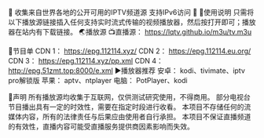 🔕 收集来自世界各地的公开可用的IPTV频道源 支持IPv6访问 🔕
📑使用说明
只需将以下播放源链接插入任何支持实时流式传输的视频播放器，然后按打开即可；播放器在站内有下载链接。
🌏播放源
📺直播源：
https://lqtv.github.io/m3u/tv.m3u

📒节目单
CDN 1：
https://epg.112114.xyz/
CDN 2：
https://epg.112114.eu.org/
CDN 3：
https://epg.112114.xyz/pp.xml
CDN 4：
http://epg.51zmt.top:8000/e.xml
▶️播放器推荐
安卓：
kodi、tivimate、iptv pro解锁版
苹果：
aptv、ntplayer
电脑：
PotPlayer、kodi

📖声明
所有播放源均收集于互联网，仅供测试研究使用，不得商用。
部分电视台节目播出具有一定的时效性，需要在指定时段进行收看。
本项目不存储任何的流媒体内容，所有的法律责任与后果应由使用者自行承担。
本项目不保证直播频道的有效性，直播内容可能受直播服务提供商因素影响而失效。
